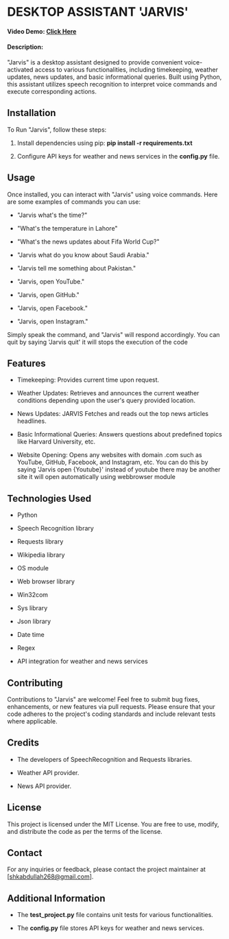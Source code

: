 # DESKTOP ASSISTANT 'JARVIS' 
#### Video Demo:  [Click Here](https://www.linkedin.com/posts/abdullah-amjad-1-_python-cs50p-activity-7212210561822912513-8xZt?utm_source=share&utm_medium=member_desktop) 
#### Description:

\"Jarvis\" is a desktop assistant designed to provide convenient
voice-activated access to various functionalities, including
timekeeping, weather updates, news updates, and basic informational
queries. Built using Python, this assistant utilizes speech recognition
to interpret voice commands and execute corresponding actions.

## Installation

To Run \"Jarvis\", follow these steps:

1.  Install dependencies using pip: **pip install -r requirements.txt**

2.  Configure API keys for weather and news services in the
    **config.py** file.

## Usage

Once installed, you can interact with \"Jarvis\" using voice commands.
Here are some examples of commands you can use:

-   \"Jarvis what\'s the time?\"

-   \"What\'s the temperature in Lahore\"

-   \"What's the news updates about Fifa World Cup?\"

-   \"Jarvis what do you know about Saudi Arabia.\"

-   \"Jarvis tell me something about Pakistan.\"

-   \"Jarvis, open YouTube.\"

-   \"Jarvis, open GitHub.\"

-   \"Jarvis, open Facebook.\"

-   \"Jarvis, open Instagram.\"

Simply speak the command, and \"Jarvis\" will respond accordingly. You
can quit by saying 'Jarvis quit' it will stops the execution of the code

## Features

-   Timekeeping: Provides current time upon request.

-   Weather Updates: Retrieves and announces the current weather
    conditions depending upon the user\'s query provided location.

-   News Updates: JARVIS Fetches and reads out the top news articles headlines.

-   Basic Informational Queries: Answers questions about predefined
    topics like Harvard University, etc.

-   Website Opening: Opens any websites with domain .com such as
    YouTube, GitHub, Facebook, and Instagram, etc. You can do this by saying 'Jarvis open {Youtube}' instead of youtube there may be another site it will open automatically using webbrowser module 

## Technologies Used

-   Python

-   Speech Recognition library

-   Requests library

-   Wikipedia library

-   OS module

-   Web browser library

-   Win32com

-   Sys library

-   Json library

-   Date time

-   Regex

-   API integration for weather and news services

## Contributing

Contributions to \"Jarvis\" are welcome! Feel free to submit bug fixes,
enhancements, or new features via pull requests. Please ensure that your
code adheres to the project\'s coding standards and include relevant
tests where applicable.

## Credits

-   The developers of SpeechRecognition and Requests libraries.

-   Weather API provider.

-   News API provider.

## License

This project is licensed under the MIT License. You are free to use,
modify, and distribute the code as per the terms of the license.

## Contact

For any inquiries or feedback, please contact the project maintainer at
\[shkabdullah268@gmail.com\].

## Additional Information

-   The **test_project.py** file contains unit tests for various
    functionalities.

-   The **config.py** file stores API keys for weather and news
    services.

